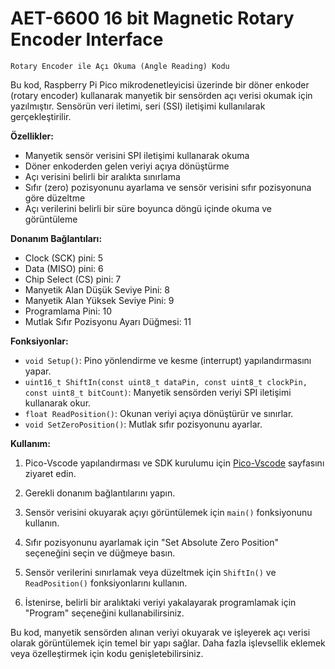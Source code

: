 # AET-6600 16 bit Magnetic Rotary Encoder Interface


`Rotary Encoder ile Açı Okuma (Angle Reading) Kodu`

Bu kod, Raspberry Pi Pico mikrodenetleyicisi üzerinde bir döner enkoder (rotary encoder) kullanarak manyetik bir sensörden açı verisi okumak için yazılmıştır. Sensörün veri iletimi, seri (SSI) iletişimi kullanılarak gerçekleştirilir.

**Özellikler:**

- Manyetik sensör verisini SPI iletişimi kullanarak okuma
- Döner enkoderden gelen veriyi açıya dönüştürme
- Açı verisini belirli bir aralıkta sınırlama
- Sıfır (zero) pozisyonunu ayarlama ve sensör verisini sıfır pozisyonuna göre düzeltme
- Açı verilerini belirli bir süre boyunca döngü içinde okuma ve görüntüleme

**Donanım Bağlantıları:**

- Clock (SCK) pini: 5
- Data (MISO) pini: 6
- Chip Select (CS) pini: 7
- Manyetik Alan Düşük Seviye Pini: 8
- Manyetik Alan Yüksek Seviye Pini: 9
- Programlama Pini: 10
- Mutlak Sıfır Pozisyonu Ayarı Düğmesi: 11

**Fonksiyonlar:**

- `void Setup()`: Pino yönlendirme ve kesme (interrupt) yapılandırmasını yapar.
- `uint16_t ShiftIn(const uint8_t dataPin, const uint8_t clockPin, const uint8_t bitCount)`: Manyetik sensörden veriyi SPI iletişimi kullanarak okur.
- `float ReadPosition()`: Okunan veriyi açıya dönüştürür ve sınırlar.
- `void SetZeroPosition()`: Mutlak sıfır pozisyonunu ayarlar.

**Kullanım:**

1. Pico-Vscode yapılandırması ve SDK kurulumu için [Pico-Vscode](https://github.com/raspberrypi/pico-setup-windows) sayfasını ziyaret edin.
2. Gerekli donanım bağlantılarını yapın.

3. Sensör verisini okuyarak açıyı görüntülemek için `main()` fonksiyonunu kullanın.
4. Sıfır pozisyonunu ayarlamak için "Set Absolute Zero Position" seçeneğini seçin ve düğmeye basın.
5. Sensör verilerini sınırlamak veya düzeltmek için `ShiftIn()` ve `ReadPosition()` fonksiyonlarını kullanın.
6. İstenirse, belirli bir aralıktaki veriyi yakalayarak programlamak için "Program" seçeneğini kullanabilirsiniz.

Bu kod, manyetik sensörden alınan veriyi okuyarak ve işleyerek açı verisi olarak görüntülemek için temel bir yapı sağlar. Daha fazla işlevsellik eklemek veya özelleştirmek için kodu genişletebilirsiniz.

